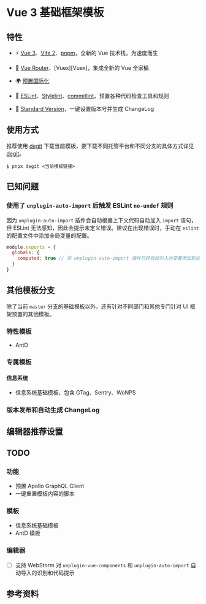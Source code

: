# Vue 3 基础框架模板

## 特性

- ⚡️ [Vue 3][Vue 3]、[Vite 2][Vite]、[pnpm][pnpm]，全新的 Vue 技术栈，为速度而生

- 🍱 [Vue Router][Vue Router]、[Vuex][Vuex]，集成全新的 Vue 全家桶

- 🌍 [预置国际化](./locales)

- 👮 [ESLint][ESLint]、[Stylelint][Stylelint]、[commitlint][commitlint]，预置各种代码检查工具和规则

- 📍 [Standard Version][Standard Version]，一键设置版本号并生成 ChangeLog

## 使用方式

推荐使用 [degit][degit] 下载当前模板，要下载不同托管平台和不同分支的具体方式详见 [degit][degit]。

```shell
$ pnpx degit <当前模板链接>
```

## 已知问题

### 使用了 `unplugin-auto-import` 后触发 ESLint `no-undef` 规则

因为 `unplugin-auto-import` 插件会自动根据上下文代码自动加入 `import` 语句，但 ESLint 无法感知，因此会提示未定义错误。建议在出现错误时，手动在 `eslint` 的配置文件中添加全局变量的配置。

```javascript
module.exports = {
  globals: {
    computed: true // 将 unplugin-auto-import 插件已经自动引入的变量添加到这里
  }
}
```

## 其他模板分支

除了当前 `master` 分支的基础模板以外，还有针对不同部门和其他专门针对 UI 框架预置的其他模板。

### 特性模板

- AntD

### 专属模板

#### 信息系统

- 信息系统基础模板，包含 GTag、Sentry、WoNPS

### 版本发布和自动生成 ChangeLog

## 编辑器推荐设置

## TODO

### 功能

- 预置 Apollo GraphQL Client
- 一键重置模板内容的脚本

### 模板

- 信息系统基础模板
- AntD 模板

### 编辑器

- [ ] 支持 WebStorm 对 `unplugin-vue-components` 和 `unplugin-auto-import` 自动导入的识别和代码提示

## 参考资料

[Vue 3]: https://github.com/vuejs/vue-next
[Vite]: https://github.com/vitejs/vite
[pnpm]: https://pnpm.js.org/
[Vue Router]: https://next.router.vuejs.org/
[Pinia]: https://pinia.vuejs.org/
[Vue i18n]: https://vue-i18n.intlify.dev/
[ESLint]: https://eslint.org/
[Stylelint]: https://stylelint.io/
[commitlint]: https://github.com/conventional-changelog/commitlint
[Standard Version]: https://github.com/conventional-changelog/standard-version
[degit]: https://github.com/Rich-Harris/degit
[vitesse]: https://github.com/antfu/vitesse